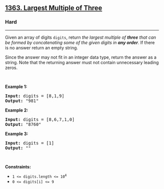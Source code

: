 <h2><a href="https://leetcode.com/problems/largest-multiple-of-three/">1363. Largest Multiple of Three</a></h2><h3>Hard</h3><hr><div bis_skin_checked="1"><p>Given an array of digits <code>digits</code>, return <em>the largest multiple of <strong>three</strong> that can be formed by concatenating some of the given digits in <strong>any order</strong></em>. If there is no answer return an empty string.</p>

<p>Since the answer may not fit in an integer data type, return the answer as a string. Note that the returning answer must not contain unnecessary leading zeros.</p>

<p>&nbsp;</p>
<p><strong class="example">Example 1:</strong></p>

<pre><strong>Input:</strong> digits = [8,1,9]
<strong>Output:</strong> "981"
</pre>

<p><strong class="example">Example 2:</strong></p>

<pre><strong>Input:</strong> digits = [8,6,7,1,0]
<strong>Output:</strong> "8760"
</pre>

<p><strong class="example">Example 3:</strong></p>

<pre><strong>Input:</strong> digits = [1]
<strong>Output:</strong> ""
</pre>

<p>&nbsp;</p>
<p><strong>Constraints:</strong></p>

<ul>
	<li><code>1 &lt;= digits.length &lt;= 10<sup>4</sup></code></li>
	<li><code>0 &lt;= digits[i] &lt;= 9</code></li>
</ul>
</div>